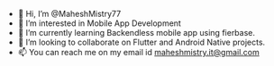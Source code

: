 - 👋 Hi, I’m @MaheshMistry77
- 👀 I’m interested in Mobile App Development
- 🌱 I’m currently learning Backendless mobile app using fierbase.
- 💞️ I’m looking to collaborate on Flutter and Android Native projects.
- 📫 You can reach me on my email id maheshmistry.it@gmail.com

<!---
MaheshMistry77/MaheshMistry77 is a ✨ special ✨ repository because its `README.md` (this file) appears on your GitHub profile.
You can click the Preview link to take a look at your changes.
--->

